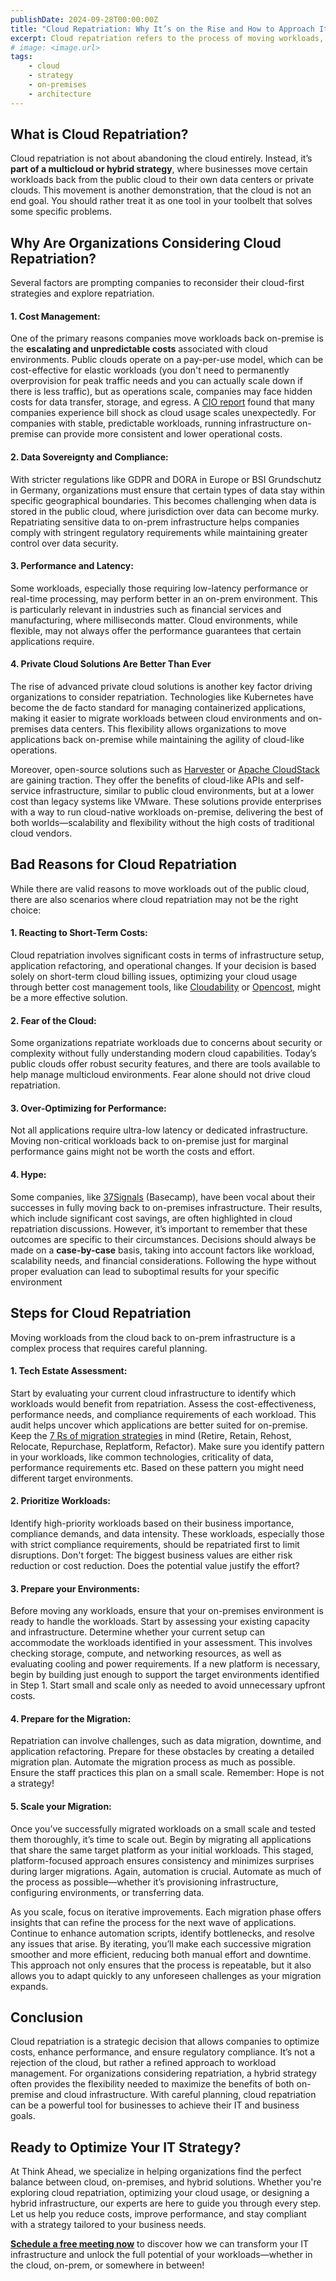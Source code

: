 ```yaml
---
publishDate: 2024-09-28T00:00:00Z
title: "Cloud Repatriation: Why It’s on the Rise and How to Approach It"
excerpt: Cloud repatriation refers to the process of moving workloads, applications, or data from public cloud environments back to on-premises infrastructure or private clouds. In recent years, this trend has gained momentum as organizations reconsider their cloud strategies. In this blog post, we’ll dive into what cloud repatriation is, why companies are opting for it, and when and how to consider it as part of a broader IT strategy.
# image: <image.url>
tags:
    - cloud
    - strategy
    - on-premises
    - architecture
---
```


## What is Cloud Repatriation?

Cloud repatriation is not about abandoning the cloud entirely. Instead, it’s **part of a multicloud or hybrid strategy**, where businesses move certain workloads back from the public cloud to their own data centers or private clouds. This movement is another demonstration, that the cloud is not an end goal. You should rather treat it as one tool in your toolbelt that solves some specific problems.

## Why Are Organizations Considering Cloud Repatriation?

Several factors are prompting companies to reconsider their cloud-first strategies and explore repatriation.

#### 1. Cost Management:

One of the primary reasons companies move workloads back on-premise is the **escalating and unpredictable costs** associated with cloud environments. Public clouds operate on a pay-per-use model, which can be cost-effective for elastic workloads (you don't need to permanently overprovision for peak traffic needs and you can actually scale down if there is less traffic), but as operations scale, companies may face hidden costs for data transfer, storage, and egress. A [CIO report](https://www.cio.com/article/2520890/the-great-repatriation-it-leaders-reset-cloud-strategies-to-optimize-value.html#:~:text=IT%20leader%20and%20former%20CIO%20Stanley%20Mwangi%20Chege%20has%20heard) found that many companies experience bill shock as cloud usage scales unexpectedly. For companies with stable, predictable workloads, running infrastructure on-premise can provide more consistent and lower operational costs.

#### 2. Data Sovereignty and Compliance:

With stricter regulations like GDPR and DORA in Europe or BSI Grundschutz in Germany, organizations must ensure that certain types of data stay within specific geographical boundaries. This becomes challenging when data is stored in the public cloud, where jurisdiction over data can become murky. Repatriating sensitive data to on-prem infrastructure helps companies comply with stringent regulatory requirements while maintaining greater control over data security.

#### 3. Performance and Latency:

Some workloads, especially those requiring low-latency performance or real-time processing, may perform better in an on-prem environment. This is particularly relevant in industries such as financial services and manufacturing, where milliseconds matter. Cloud environments, while flexible, may not always offer the performance guarantees that certain applications require.

#### 4. Private Cloud Solutions Are Better Than Ever

The rise of advanced private cloud solutions is another key factor driving organizations to consider repatriation. Technologies like Kubernetes have become the de facto standard for managing containerized applications, making it easier to migrate workloads between cloud environments and on-premises data centers. This flexibility allows organizations to move applications back on-premise while maintaining the agility of cloud-like operations.

Moreover, open-source solutions such as [Harvester](https://github.com/harvester/harvester) or [Apache CloudStack](https://github.com/apache/cloudstack) are gaining traction. They offer the benefits of cloud-like APIs and self-service infrastructure, similar to public cloud environments, but at a lower cost than legacy systems like VMware. These solutions provide enterprises with a way to run cloud-native workloads on-premise, delivering the best of both worlds—scalability and flexibility without the high costs of traditional cloud vendors.

## Bad Reasons for Cloud Repatriation

While there are valid reasons to move workloads out of the public cloud, there are also scenarios where cloud repatriation may not be the right choice:

#### 1. Reacting to Short-Term Costs:

Cloud repatriation involves significant costs in terms of infrastructure setup, application refactoring, and operational changes. If your decision is based solely on short-term cloud billing issues, optimizing your cloud usage through better cost management tools, like [Cloudability](https://www.apptio.com/products/cloudability/) or [Opencost](https://www.opencost.io/), might be a more effective solution.

#### 2. Fear of the Cloud:

Some organizations repatriate workloads due to concerns about security or complexity without fully understanding modern cloud capabilities. Today’s public clouds offer robust security features, and there are tools available to help manage multicloud environments. Fear alone should not drive cloud repatriation.

#### 3. Over-Optimizing for Performance:

Not all applications require ultra-low latency or dedicated infrastructure. Moving non-critical workloads back to on-premise just for marginal performance gains might not be worth the costs and effort.

#### 4. Hype:

Some companies, like [37Signals](https://basecamp.com/cloud-exit#:~:text=Leaving%20the%20cloud%20will%20save%20us%20$7%20million%20over%20five) (Basecamp), have been vocal about their successes in fully moving back to on-premises infrastructure. Their results, which include significant cost savings, are often highlighted in cloud repatriation discussions. However, it’s important to remember that these outcomes are specific to their circumstances. Decisions should always be made on a **case-by-case** basis, taking into account factors like workload, scalability needs, and financial considerations. Following the hype without proper evaluation can lead to suboptimal results for your specific environment

## Steps for Cloud Repatriation

Moving workloads from the cloud back to on-prem infrastructure is a complex process that requires careful planning.

#### 1. Tech Estate Assessment:

Start by evaluating your current cloud infrastructure to identify which workloads would benefit from repatriation. Assess the cost-effectiveness, performance needs, and compliance requirements of each workload. This audit helps uncover which applications are better suited for on-premise. Keep the [7 Rs of migration strategies](https://docs.aws.amazon.com/prescriptive-guidance/latest/large-migration-guide/migration-strategies.html#:~:text=There%20are%20seven%20migration%20strategies%20for%20moving%20applications%20to%20the) in mind (Retire, Retain, Rehost, Relocate, Repurchase, Replatform, Refactor). Make sure you identify pattern in your workloads, like common technologies, criticality of data, performance requirements etc. Based on these pattern you might need different target environments.

#### 2. Prioritize Workloads:

Identify high-priority workloads based on their business importance, compliance demands, and data intensity. These workloads, especially those with strict compliance requirements, should be repatriated first to limit disruptions. Don't forget: The biggest business values are either risk reduction or cost reduction. Does the potential value justify the effort?

#### 3. Prepare your Environments:

Before moving any workloads, ensure that your on-premises environment is ready to handle the workloads. Start by assessing your existing capacity and infrastructure. Determine whether your current setup can accommodate the workloads identified in your assessment. This involves checking storage, compute, and networking resources, as well as evaluating cooling and power requirements. If a new platform is necessary, begin by building just enough to support the target environments identified in Step 1. Start small and scale only as needed to avoid unnecessary upfront costs.

#### 4. Prepare for the Migration:

Repatriation can involve challenges, such as data migration, downtime, and application refactoring. Prepare for these obstacles by creating a detailed migration plan. Automate the migration process as much as possible. Ensure the staff practices this plan on a small scale. Remember: Hope is not a strategy!

#### 5. Scale your Migration:

Once you’ve successfully migrated workloads on a small scale and tested them thoroughly, it’s time to scale out. Begin by migrating all applications that share the same target platform as your initial workloads. This staged, platform-focused approach ensures consistency and minimizes surprises during larger migrations. Again, automation is crucial. Automate as much of the process as possible—whether it’s provisioning infrastructure, configuring environments, or transferring data.

As you scale, focus on iterative improvements. Each migration phase offers insights that can refine the process for the next wave of applications. Continue to enhance automation scripts, identify bottlenecks, and resolve any issues that arise. By iterating, you’ll make each successive migration smoother and more efficient, reducing both manual effort and downtime. This approach not only ensures that the process is repeatable, but it also allows you to adapt quickly to any unforeseen challenges as your migration expands.

## Conclusion

Cloud repatriation is a strategic decision that allows companies to optimize costs, enhance performance, and ensure regulatory compliance. It’s not a rejection of the cloud, but rather a refined approach to workload management. For organizations considering repatriation, a hybrid strategy often provides the flexibility needed to maximize the benefits of both on-premise and cloud infrastructure. With careful planning, cloud repatriation can be a powerful tool for businesses to achieve their IT and business goals.

## Ready to Optimize Your IT Strategy?

At Think Ahead, we specialize in helping organizations find the perfect balance between cloud, on-premises, and hybrid solutions. Whether you're exploring cloud repatriation, optimizing your cloud usage, or designing a hybrid infrastructure, our experts are here to guide you through every step. Let us help you reduce costs, improve performance, and stay compliant with a strategy tailored to your business needs.

**[Schedule a free meeting now](https://outlook.office365.com/book/ThinkAheadTechnologies@think-ahead.tech/)** to discover how we can transform your IT infrastructure and unlock the full potential of your workloads—whether in the cloud, on-prem, or somewhere in between!
